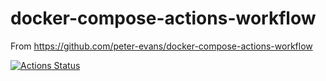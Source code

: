 # docker-compose-actions-workflow
From https://github.com/peter-evans/docker-compose-actions-workflow

[![Actions Status](https://github.com/peter-evans/docker-compose-actions-workflow/workflows/docker-compose-actions-workflow/badge.svg)](https://github.com/peter-evans/docker-compose-actions-workflow/actions)


